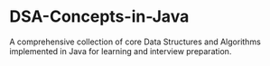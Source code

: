 # DSA-Concepts-in-Java
A comprehensive collection of core Data Structures and Algorithms implemented in Java for learning and interview preparation.
